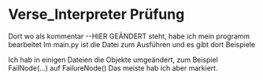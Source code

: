 # Verse_Interpreter Prüfung

Dort wo als kommentar --HIER GEÄNDERT steht, habe ich mein programm bearbeitet
Im main.py ist die Datei zum Ausführen und es gibt dort Beispiele

Ich hab in einigen Dateien die Objekte umgeändert, zum Beispiel FailNode(...) auf FailureNode()
Das meiste hab ich aber markiert.
